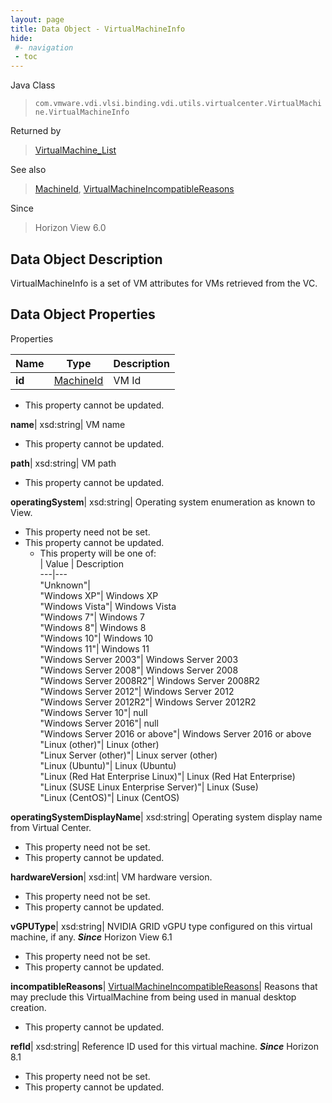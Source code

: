 ```yaml
---
layout: page
title: Data Object - VirtualMachineInfo
hide:
 #- navigation
 - toc
---
```






Java Class  
> `com.vmware.vdi.vlsi.binding.vdi.utils.virtualcenter.VirtualMachine.VirtualMachineInfo`

Returned by  
> [VirtualMachine_List](vdi.utils.virtualcenter.VirtualMachine.md#list)

See also  
> [MachineId](vdi.entity.MachineId.md), [VirtualMachineIncompatibleReasons](vdi.utils.virtualcenter.VirtualMachine.VirtualMachineIncompatibleReasons.md)

Since  
> Horizon View 6.0


## Data Object Description 

VirtualMachineInfo is a set of VM attributes for VMs retrieved from the VC. 

## Data Object Properties

Properties

Name |  Type |  Description   
---|---|---  
**id**| [MachineId](vdi.entity.MachineId.md)|  VM Id   


* This property cannot be updated.

  
**name**|  xsd:string|  VM name   


* This property cannot be updated.

  
**path**|  xsd:string|  VM path   


* This property cannot be updated.

  
**operatingSystem**|  xsd:string|  Operating system enumeration as known to View.   


* This property need not be set.
* This property cannot be updated.
  * This property will be one of:  
|  Value |  Description   
---|---  
"Unknown"|   
"Windows XP"| Windows XP  
"Windows Vista"| Windows Vista  
"Windows 7"| Windows 7  
"Windows 8"| Windows 8  
"Windows 10"| Windows 10  
"Windows 11"| Windows 11  
"Windows Server 2003"| Windows Server 2003  
"Windows Server 2008"| Windows Server 2008  
"Windows Server 2008R2"| Windows Server 2008R2  
"Windows Server 2012"| Windows Server 2012  
"Windows Server 2012R2"| Windows Server 2012R2  
"Windows Server 10"| null  
"Windows Server 2016"| null  
"Windows Server 2016 or above"| Windows Server 2016 or above  
"Linux (other)"| Linux (other)  
"Linux Server (other)"| Linux server (other)  
"Linux (Ubuntu)"| Linux (Ubuntu)  
"Linux (Red Hat Enterprise Linux)"| Linux (Red Hat Enterprise)  
"Linux (SUSE Linux Enterprise Server)"| Linux (Suse)  
"Linux (CentOS)"| Linux (CentOS)  

  
**operatingSystemDisplayName**|  xsd:string|  Operating system display name from Virtual Center.   


* This property need not be set.
* This property cannot be updated.

  
**hardwareVersion**|  xsd:int|  VM hardware version.   


* This property need not be set.
* This property cannot be updated.

  
**vGPUType**|  xsd:string|  NVIDIA GRID vGPU type configured on this virtual machine, if any.  **_Since_** Horizon View 6.1  


* This property need not be set.
* This property cannot be updated.

  
**incompatibleReasons**| [VirtualMachineIncompatibleReasons](vdi.utils.virtualcenter.VirtualMachine.VirtualMachineIncompatibleReasons.md)|  Reasons that may preclude this VirtualMachine from being used in manual desktop creation.   


* This property cannot be updated.

  
**refId**|  xsd:string|  Reference ID used for this virtual machine.  **_Since_** Horizon 8.1  


* This property need not be set.
* This property cannot be updated.

  
  
  
  
  
  
